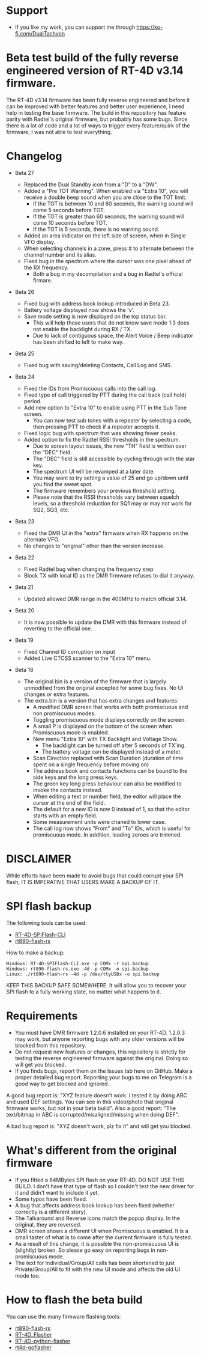 # Support

* If you like my work, you can support me through https://ko-fi.com/DualTachyon

# Beta test build of the fully reverse engineered version of RT-4D v3.14 firmware.

The RT-4D v3.14 firmware has been fully reverse engineered and before it can be improved with better features and better user experience, I need help in testing the base firmware.
The build in this repository has feature parity with Radtel's original firmware, but probably has some bugs.
Since there is a lot of code and a lot of ways to trigger every feature/quirk of the firmware, I was not able to test everything.

# Changelog

- Beta 27
  - Replaced the Dual Standby icon from a "D" to a "DW".
  - Added a "Pre TOT Warning". When enabled via "Extra 10", you will receive a double beep sound when you are close to the TOT limit.
    - If the TOT is between 10 and 60 seconds, the warning sound will come 5 seconds before TOT.
    - If the TOT is greater than 60 seconds, the warning sound will come 10 seconds before TOT.
    - If the TOT is 5 seconds, there is no warning sound.
  - Added an area indicator on the left side of screen, when in Single VFO display.
  - When selecting channels in a zone, press # to alternate between the channel number and its alias.
  - Fixed bug in the spectrum where the cursor was one pixel ahead of the RX frequency.
    - Both a bug in my decompilation and a bug in Radtel's official firmare.

- Beta 26
  - Fixed bug with address book lookup introduced in Beta 23.
  - Battery voltage displayed now shows the 'v'.
  - Save mode setting is now displayed on the top status bar.
    - This will help those users that do not know save mode 1:3 does not enable the backlight during RX / TX.
    - Due to lack of contiguous space, the Alert Voice / Beep indicator has been shifted to left to make way.

- Beta 25
  - Fixed bug with saving/deleting Contacts, Call Log and SMS.

- Beta 24
  - Fixed the IDs from Promiscuous calls into the call log.
  - Fixed type of call triggered by PTT during the call back (call hold) period.
  - Add new option to "Extra 10" to enable using PTT in the Sub Tone screen.
    - You can now test sub tones with a repeater by selecting a code, then pressing PTT to check if a repeater accepts it.
  - Fixed logic bug with spectrum that was showing fewer peaks.
  - Added option to fix the Radtel RSSI thresholds in the spectrum.
    - Due to screen layout issues, the new "TH" field is written over the "DEC" field.
    - The "DEC" field is still accessible by cycling through with the star key.
    - The spectrum UI will be revamped at a later date.
    - You may want to try setting a value of 25 and go up/down until you find the sweet spot.
    - The firmware remembers your previous threshold setting.
    - Please note that the RSSI thresholds vary between squelch levels, so a threshold reduction for SQ1 may or may not work for SQ2, SQ3, etc.

- Beta 23
  - Fixed the DMR UI in the "extra" firmware when RX happens on the alternate VFO.
  - No changes to "original" other than the version increase.

- Beta 22
  - Fixed Radtel bug when changing the frequency step
  - Block TX with local ID as the DMR firmware refuses to dial it anyway.

- Beta 21
  - Updated allowed DMR range in the 400MHz to match official 3.14.

- Beta 20
  - It is now possible to update the DMR with this firmware instead of reverting to the official one.

- Beta 19
  - Fixed Channel ID corruption on input
  - Added Live CTCSS scanner to the "Extra 10" menu.

- Beta 18
  - The original.bin is a version of the firmware that is largely unmodified from the original excepted for some bug fixes. No UI changes or extra features.
  - The extra.bin is a version that has extra changes and features:
    - A modified DMR screen that works with both promiscuous and non promiscuous modes.
    - Toggling promiscuous mode displays correctly on the screen.
    - A small P is displayed on the bottom of the screen when Promiscuous mode is enabled.
    - New menu "Extra 10" with TX Backlight and Voltage Show.
      - The backlight can be turned off after 5 seconds of TX'ing.
      - The battery voltage can be displayed instead of a meter.
    - Scan Direction replaced with Scan Duration (duration of time spent on a single frequency before moving on)
    - The address book and contacts functions can be bound to the side keys and the long press keys.
    - The green key long press behaviour can also be modified to invoke the contacts instead.
    - When editing a text or number field, the editor will place the cursor at the end of the field.
    - The default for a new ID is now 0 instead of 1, so that the editor starts with an empty field.
    - Some measurement units were chaned to lower case.
    - The call log now shows "From" and "To" IDs, which is useful for promiscuous mode. In addition, leading zeroes are trimmed.

# DISCLAIMER

While efforts have been made to avoid bugs that could corrupt your SPI flash, IT IS IMPERATIVE THAT USERS MAKE A BACKUP OF IT.

# SPI flash backup

The following tools can be used:
* [RT-4D-SPIFlash-CLI](https://github.com/DualTachyon/rt-4d-spiflash-cli)
* [rt890-flash-rs](https://github.com/bricky149/rt890-flash-rs/releases/tag/1.2.96)

How to make a backup:

```
Windows: RT-4D-SPIFlash-CLI.exe -p COMx -r spi.backup
Windows: rt890-flash-rs.exe -4d -p COMx -o spi.backup
Linux: ./rt890-flash-rs -4d -p /dev/ttyUSBx -o spi.backup
```

KEEP THIS BACKUP SAFE SOMEWHERE. It will allow you to recover your SPI flash to a fully working state, no matter what happens to it.

# Requirements

* You must have DMR firmware 1.2.0.6 installed on your RT-4D. 1.2.0.3 may work, but anyone reporting bugs with any older versions will be blocked from this repository.
* Do not request new features or changes, this repository is strictly for testing the reverse engineered firmware against the original. Doing so will get you blocked.
* If you finds bugs, report them on the Issues tab here on GitHub. Make a proper detailed bug report. Reporting your bugs to me on Telegram is a good way to get blocked and ignored.

A good bug report is: "XYZ feature doesn't work. I tested it by doing ABC and used DEF settings. You can see in this video/photo that original firmware works, but not in your beta build".
Also a good report: "The text/bitmap in ABC is corrupted/misaligned/missing when doing DEF".

A bad bug report is: "XYZ doesn't work, plz fix it" and will get you blocked.

# What's different from the original firmware

* If you fitted a 64MBytes SPI flash on your RT-4D, DO NOT USE THIS BUILD. I don't have that type of flash so I couldn't test the new driver for it and didn't want to include it yet.
* Some typos have been fixed.
* A bug that affects address book lookup has been fixed (whether correctly is a different story).
* The Talkaround and Reverse icons match the popup display. In the original, they are reversed.
* DMR screen shows a different UI when Promiscuous is enabled. It is a small taster of what is to come after the current firmware is fully tested.
 * As a result of this change, it is possible the non-promiscuous UI is (slightly) broken. So please go easy on reporting bugs in non-promiscuous mode.
 * The text for Individual/Group/All calls has been shortened to just Private/Group/All to fit with the new UI mode and affects the old UI mode too.

# How to flash the beta build

You can use the many firmware flashing tools:

* [rt890-flash-rs](https://github.com/bricky149/rt890-flash-rs/releases/tag/1.2.96)
* [RT-4D_Flasher](https://github.com/omegatee/RT-4D_Flasher)
* [RT-4D-python-flasher](https://github.com/fagci/RT-4D-python-flasher)
* [rt4d-goflasher](https://github.com/fagci/rt4d-goflasher)

